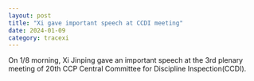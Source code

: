 ```yaml
---
layout: post
title: "Xi gave important speech at CCDI meeting"
date: 2024-01-09
category: tracexi
---
```


On 1/8 morning, Xi Jinping gave an important speech at the 3rd plenary meeting of 20th CCP Central Committee for Discipline Inspection(CCDI).


